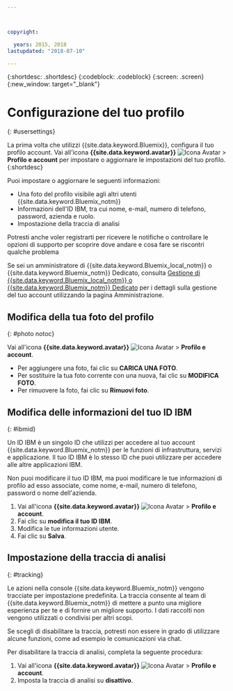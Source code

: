 ```yaml
---



copyright:

  years: 2015, 2018
lastupdated: "2018-07-10"

---
```


{:shortdesc: .shortdesc}
{:codeblock: .codeblock}
{:screen: .screen}
{:new_window: target="_blank"}

# Configurazione del tuo profilo
{: #usersettings}

La prima volta che utilizzi {{site.data.keyword.Bluemix}}, configura il tuo profilo account. Vai all'icona **{{site.data.keyword.avatar}}** ![Icona Avatar](../icons/i-avatar-icon.svg) &gt; **Profilo e account** per impostare o aggiornare le impostazioni del tuo profilo.
{:shortdesc}

Puoi impostare o aggiornare le seguenti informazioni:

 * Una foto del profilo visibile agli altri utenti {{site.data.keyword.Bluemix_notm}}
 * Informazioni dell'ID IBM, tra cui nome, e-mail, numero di telefono, password, azienda e ruolo.
 * Impostazione della traccia di analisi

Potresti anche voler registrarti per ricevere le notifiche o controllare le opzioni di supporto per scoprire dove andare e cosa fare se riscontri qualche problema

Se sei un amministratore di {{site.data.keyword.Bluemix_local_notm}} o {{site.data.keyword.Bluemix_notm}} Dedicato, consulta [Gestione di {{site.data.keyword.Bluemix_local_notm}} o {{site.data.keyword.Bluemix_notm}} Dedicato](/docs/hybrid/index.html#mng) per i dettagli sulla gestione del tuo account utilizzando la pagina Amministrazione.

## Modifica della tua foto del profilo
{: #photo notoc}

Vai all'icona **{{site.data.keyword.avatar}}** ![Icona Avatar](../icons/i-avatar-icon.svg) &gt; **Profilo e account**.

  * Per aggiungere una foto, fai clic su **CARICA UNA FOTO**.
  * Per sostituire la tua foto corrente con una nuova, fai clic su **MODIFICA FOTO**.
  * Per rimuovere la foto, fai clic su **Rimuovi foto**.

## Modifica delle informazioni del tuo ID IBM
{: #ibmid}

Un ID IBM è un singolo ID che utilizzi per accedere al tuo account {{site.data.keyword.Bluemix_notm}} per le funzioni di infrastruttura, servizi e applicazione. Il tuo ID IBM è lo stesso ID che puoi utilizzare per accedere alle altre applicazioni IBM.

Non puoi modificare il tuo ID IBM, ma puoi modificare le tue informazioni di profilo ad esso associate, come nome, e-mail, numero di telefono, password o nome dell'azienda.

1. Vai all'icona **{{site.data.keyword.avatar}}** ![Icona Avatar](../icons/i-avatar-icon.svg) &gt; **Profilo e account**.
2. Fai clic su **modifica il tuo ID IBM**.
3. Modifica le tue informazioni utente.
4. Fai clic su **Salva**.

## Impostazione della traccia di analisi
{: #tracking}

Le azioni nella console {{site.data.keyword.Bluemix_notm}} vengono tracciate per impostazione predefinita. La traccia consente al team di {{site.data.keyword.Bluemix_notm}} di mettere a punto una migliore esperienza per te e di fornire un migliore supporto. I dati raccolti non vengono utilizzati o condivisi per altri scopi.

Se scegli di disabilitare la traccia, potresti non essere in grado di utilizzare alcune funzioni, come ad esempio le comunicazioni via chat.

Per disabilitare la traccia di analisi, completa la seguente procedura:

1. Vai all'icona **{{site.data.keyword.avatar}}** ![Icona Avatar](../icons/i-avatar-icon.svg) &gt; **Profilo e account**.
2. Imposta la traccia di analisi su **disattivo**.
